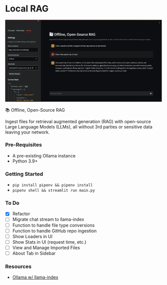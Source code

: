 # Local RAG

![local-rag-logo](logo.png)

📚 Offline, Open-Source RAG

Ingest files for retrieval augmented generation (RAG) with open-source Large Language Models (LLMs), all without 3rd parties or sensitive data leaving your network.

### Pre-Requisites

- A pre-existing Ollama instance
- Python 3.9+

### Getting Started

- `pip install pipenv && pipenv install`
- `pipenv shell && streamlit run main.py`

### To Do
- [x] Refactor
- [ ] Migrate chat stream to llama-index
- [ ] Function to handle file type conversions
- [ ] Function to handle GitHub repo ingestion
- [ ] Show Loaders in UI
- [ ] Show Stats in UI (request time, etc.)
- [ ] View and Manage Imported Files
- [ ] About Tab in Sidebar

### Resources
- [Ollama w/ llama-index](https://docs.llamaindex.ai/en/stable/examples/llm/ollama.html)